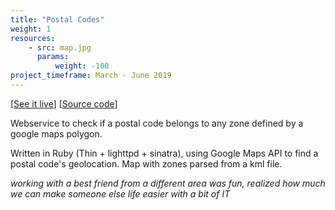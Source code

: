 ```yaml
---
title: "Postal Codes"
weight: 1
resources:
    - src: map.jpg
      params:
          weight: -100
project_timeframe: March - June 2019
---
```


[[See it live](https://sneakyrogue.red/postalcodes)] [[Source code](https://github.com/bmterra/UCHL_postcodes)]

Webservice to check if a postal code belongs to any zone defined by a google maps polygon.

Written in Ruby (Thin + lighttpd + sinatra), using Google Maps API to find a postal code's geolocation.
Map with zones parsed from a kml file.

_working with a best friend from a different area was fun, realized how much we can make someone else life easier with a bit of IT_